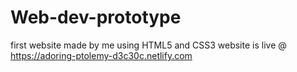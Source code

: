 # Web-dev-prototype
first website made by me using HTML5 and CSS3
website is live @ https://adoring-ptolemy-d3c30c.netlify.com
